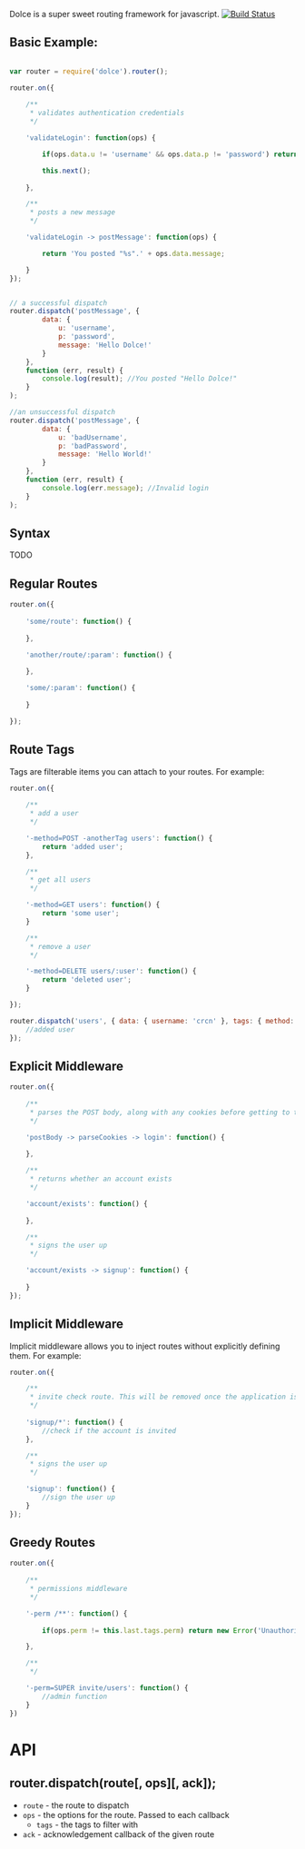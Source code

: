 
Dolce is a super sweet routing framework for javascript. [![Build Status](https://secure.travis-ci.org/crcn/dolce.png)](https://secure.travis-ci.org/crcn/dolce)


## Basic Example:

```javascript

var router = require('dolce').router();

router.on({
	
	/**
	 * validates authentication credentials
	 */

	'validateLogin': function(ops) {

		if(ops.data.u != 'username' && ops.data.p != 'password') return new Error('Invalid Login');

		this.next();
  
	},

	/**
	 * posts a new message
	 */

	'validateLogin -> postMessage': function(ops) {

		return 'You posted "%s".' + ops.data.message;

	}
});


// a successful dispatch
router.dispatch('postMessage', {
		data: {
			u: 'username',
			p: 'password',
			message: 'Hello Dolce!'
		}
	},
	function (err, result) {
		console.log(result); //You posted "Hello Dolce!"
	}
);

//an unsuccessful dispatch
router.dispatch('postMessage', { 
		data: {
			u: 'badUsername',
			p: 'badPassword',
			message: 'Hello World!'
		}
	},	
	function (err, result) {
		console.log(err.message); //Invalid login
	}
);


```

## Syntax

TODO


## Regular Routes

```javascript
router.on({
	
	'some/route': function() {
		
	},

	'another/route/:param': function() {
		
	},

	'some/:param': function() {
		
	}

});

```

## Route Tags

Tags are filterable items you can attach to your routes. For example:

```javascript
router.on({
	
	/**
	 * add a user
	 */

	'-method=POST -anotherTag users': function() {
		return 'added user';
	},

	/**
	 * get all users
	 */

	'-method=GET users': function() {
		return 'some user';
	}

	/**
	 * remove a user
	 */

	'-method=DELETE users/:user': function() {
		return 'deleted user';
	}

});

router.dispatch('users', { data: { username: 'crcn' }, tags: { method: 'POST' } }, function(err, result) {
	//added user
}); 
```


## Explicit Middleware

```javascript
router.on({
	
	/**
	 * parses the POST body, along with any cookies before getting to the login route
	 */

	'postBody -> parseCookies -> login': function() {
		
	},

	/**
	 * returns whether an account exists
	 */

	'account/exists': function() {
		
	},

	/**
	 * signs the user up
	 */

	'account/exists -> signup': function() {
		
	}
});
```

## Implicit Middleware

Implicit middleware allows you to inject routes without explicitly defining them. For example:

```javascript
router.on({

	/**
	 * invite check route. This will be removed once the application is out of alpha
	 */
	
	'signup/*': function() {
		//check if the account is invited
	},

	/**
	 * signs the user up
	 */

	'signup': function() {
		//sign the user up
	}
});
```

## Greedy Routes

```javascript
router.on({
	
	/**
	 * permissions middleware
	 */

	'-perm /**': function() {
		
		if(ops.perm != this.last.tags.perm) return new Error('Unauthorized.');

	},

	/**
	 */

	'-perm=SUPER invite/users': function() {
		//admin function
	}
})
```

# API


## router.dispatch(route[, ops][, ack]);

- `route` - the route to dispatch
- `ops` - the options for the route. Passed to each callback
	- `tags` - the tags to filter with
- `ack` - acknowledgement callback of the given route 


